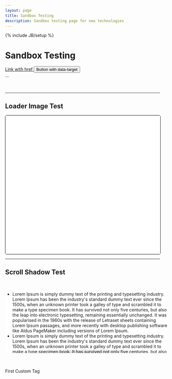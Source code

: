 ```yaml
---
layout: page
title: Sandbox Testing
description: Sandbox testing page for new technologies
---
```

{% include JB/setup %}
<style type="text/css">
.scrollbox {
  overflow: auto;
  width: 100%;
  max-height: 200px;
  margin: 50px auto;

  background:
    /* Shadow covers */
    linear-gradient(white 30%, rgba(255,255,255,0)),
    linear-gradient(rgba(255,255,255,0), white 70%) 0 100%,
    
    /* Shadows */
    radial-gradient(50% 0, farthest-side, rgba(0,0,0,.2), rgba(0,0,0,0)),
    radial-gradient(50% 100%,farthest-side, rgba(0,0,0,.2), rgba(0,0,0,0)) 0 100%;
  background:
    /* Shadow covers */
    linear-gradient(white 30%, rgba(255,255,255,0)),
    linear-gradient(rgba(255,255,255,0), white 70%) 0 100%,
    
    /* Shadows */
    radial-gradient(farthest-side at 50% 0, rgba(0,0,0,.2), rgba(0,0,0,0)),
    radial-gradient(farthest-side at 50% 100%, rgba(0,0,0,.2), rgba(0,0,0,0)) 0 100%;
  background-repeat: no-repeat;
  background-color: white;
  background-size: 100% 40px, 100% 40px, 100% 14px, 100% 14px;
  
  /* Opera doesn't support this in the shorthand */
  background-attachment: local, local, scroll, scroll;
}
	img#loaderImageTest {
  width: 600px;
  height: 450px;
  background: url('images/loader.gif') 50% no-repeat;
  border: 1px solid black;
  border-radius: 5px;
}
</style>
<script>
//$(document).ready(function(){
//$("#ajaxcontent").load("http://ncdesigns-studio.com/pages.html","#wrap");
//});
</script>
<script>
//var stateObj = { foo: "bar" };
//history.pushState(stateObj, "page 2", "/test.html");
</script>
<main>
<div class="flex-container">
<h1 class="flex-item">
	Sandbox Testing
</h1>
<div class="flex-item" id="ajaxcontent">
</div>
<div id="sampleArea"></div>
</div>
<a class="btn btn-primary" role="button" data-toggle="collapse" href="#collapseExample" aria-expanded="false" aria-controls="collapseExample">
  Link with href
</a>
<button class="btn btn-primary" type="button" data-toggle="collapse" data-target="#collapseExample" aria-expanded="false" aria-controls="collapseExample">
  Button with data-target
</button>
<div class="collapse" id="collapseExample">
  <div class="well">
    ...
  </div>
</div>
<br><br>
<hr style="border-top:1px solid rbga(0,0,0,0.25);height:1px;">
<h2>Loader Image Test</h2>
<img class="img-responsive" id="loaderImageTest" border="0" style="display:block;" src="/images/spacer.gif" alt="Natalie" />
<hr style="border-top:1px solid rbga(0,0,0,0.25);height:1px;">
<h2>Scroll Shadow Test</h2>
<ul class="scrollbox">
<li class="list-item">Lorem Ipsum is simply dummy text of the printing and typesetting industry. Lorem Ipsum has been the industry's standard dummy text ever since the 1500s, when an unknown printer took a galley of type and scrambled it to make a type specimen book. It has survived not only five centuries, but also the leap into electronic typesetting, remaining essentially unchanged. It was popularised in the 1960s with the release of Letraset sheets containing Lorem Ipsum passages, and more recently with desktop publishing software like Aldus PageMaker including versions of Lorem Ipsum.</li>
<li class="list-item">Lorem Ipsum is simply dummy text of the printing and typesetting industry. Lorem Ipsum has been the industry's standard dummy text ever since the 1500s, when an unknown printer took a galley of type and scrambled it to make a type specimen book. It has survived not only five centuries, but also the leap into electronic typesetting, remaining essentially unchanged. It was popularised in the 1960s with the release of Letraset sheets containing Lorem Ipsum passages, and more recently with desktop publishing software like Aldus PageMaker including versions of Lorem Ipsum.</li>
<li class="list-item">Lorem Ipsum is simply dummy text of the printing and typesetting industry. Lorem Ipsum has been the industry's standard dummy text ever since the 1500s, when an unknown printer took a galley of type and scrambled it to make a type specimen book. It has survived not only five centuries, but also the leap into electronic typesetting, remaining essentially unchanged. It was popularised in the 1960s with the release of Letraset sheets containing Lorem Ipsum passages, and more recently with desktop publishing software like Aldus PageMaker including versions of Lorem Ipsum.</li>
<li class="list-item">Lorem Ipsum is simply dummy text of the printing and typesetting industry. Lorem Ipsum has been the industry's standard dummy text ever since the 1500s, when an unknown printer took a galley of type and scrambled it to make a type specimen book. It has survived not only five centuries, but also the leap into electronic typesetting, remaining essentially unchanged. It was popularised in the 1960s with the release of Letraset sheets containing Lorem Ipsum passages, and more recently with desktop publishing software like Aldus PageMaker including versions of Lorem Ipsum.</li>
<li class="list-item">Lorem Ipsum is simply dummy text of the printing and typesetting industry. Lorem Ipsum has been the industry's standard dummy text ever since the 1500s, when an unknown printer took a galley of type and scrambled it to make a type specimen book. It has survived not only five centuries, but also the leap into electronic typesetting, remaining essentially unchanged. It was popularised in the 1960s with the release of Letraset sheets containing Lorem Ipsum passages, and more recently with desktop publishing software like Aldus PageMaker including versions of Lorem Ipsum.</li>
<li class="list-item">Lorem Ipsum is simply dummy text of the printing and typesetting industry. Lorem Ipsum has been the industry's standard dummy text ever since the 1500s, when an unknown printer took a galley of type and scrambled it to make a type specimen book. It has survived not only five centuries, but also the leap into electronic typesetting, remaining essentially unchanged. It was popularised in the 1960s with the release of Letraset sheets containing Lorem Ipsum passages, and more recently with desktop publishing software like Aldus PageMaker including versions of Lorem Ipsum.</li>
<li class="list-item">Lorem Ipsum is simply dummy text of the printing and typesetting industry. Lorem Ipsum has been the industry's standard dummy text ever since the 1500s, when an unknown printer took a galley of type and scrambled it to make a type specimen book. It has survived not only five centuries, but also the leap into electronic typesetting, remaining essentially unchanged. It was popularised in the 1960s with the release of Letraset sheets containing Lorem Ipsum passages, and more recently with desktop publishing software like Aldus PageMaker including versions of Lorem Ipsum.</li>
<li class="list-item">Lorem Ipsum is simply dummy text of the printing and typesetting industry. Lorem Ipsum has been the industry's standard dummy text ever since the 1500s, when an unknown printer took a galley of type and scrambled it to make a type specimen book. It has survived not only five centuries, but also the leap into electronic typesetting, remaining essentially unchanged. It was popularised in the 1960s with the release of Letraset sheets containing Lorem Ipsum passages, and more recently with desktop publishing software like Aldus PageMaker including versions of Lorem Ipsum.</li>
<li class="list-item">Lorem Ipsum is simply dummy text of the printing and typesetting industry. Lorem Ipsum has been the industry's standard dummy text ever since the 1500s, when an unknown printer took a galley of type and scrambled it to make a type specimen book. It has survived not only five centuries, but also the leap into electronic typesetting, remaining essentially unchanged. It was popularised in the 1960s with the release of Letraset sheets containing Lorem Ipsum passages, and more recently with desktop publishing software like Aldus PageMaker including versions of Lorem Ipsum.</li>
<li class="list-item">Lorem Ipsum is simply dummy text of the printing and typesetting industry. Lorem Ipsum has been the industry's standard dummy text ever since the 1500s, when an unknown printer took a galley of type and scrambled it to make a type specimen book. It has survived not only five centuries, but also the leap into electronic typesetting, remaining essentially unchanged. It was popularised in the 1960s with the release of Letraset sheets containing Lorem Ipsum passages, and more recently with desktop publishing software like Aldus PageMaker including versions of Lorem Ipsum.</li>
<li class="list-item">Lorem Ipsum is simply dummy text of the printing and typesetting industry. Lorem Ipsum has been the industry's standard dummy text ever since the 1500s, when an unknown printer took a galley of type and scrambled it to make a type specimen book. It has survived not only five centuries, but also the leap into electronic typesetting, remaining essentially unchanged. It was popularised in the 1960s with the release of Letraset sheets containing Lorem Ipsum passages, and more recently with desktop publishing software like Aldus PageMaker including versions of Lorem Ipsum.</li>
</ul>
<first-customtag>First Custom Tag</first-customtag>

</main>
<script type="text/javascript">
      var loaderImageTestImg=document.getElementById('loaderImageTest');
		var downLoadImage=new Image();
		downLoadImage.onload=function(){
      loaderImageTestImg.src = this.src;
      loaderImageTestImg.alt = "Image loader";
		};
		downLoadImage.src="/images/042914_natalie.JPG";
</script>

<!-- Custom Web Components -->
<script src="https://cdnjs.cloudflare.com/ajax/libs/webcomponentsjs/0.7.22/webcomponents.js"></script>

<script>
    var XFoo = document.registerElement('first-customtag', {
        prototype: Object.create(HTMLButtonElement.prototype),
        extends: 'button'
    });
    document.body.appendChild(new XFoo());
</script>
<script type="text/javascript">
  var newtag=document.getElementsByTagName('first-customtag');
    newtag.alt="First Custom Tag";
</script>